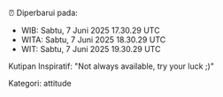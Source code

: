 ⏰ Diperbarui pada:
- WIB: Sabtu, 7 Juni 2025 17.30.29 UTC
- WITA: Sabtu, 7 Juni 2025 18.30.29 UTC
- WIT: Sabtu, 7 Juni 2025 19.30.29 UTC

Kutipan Inspiratif:
"Not always available, try your luck ;)"


Kategori: attitude

